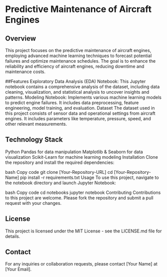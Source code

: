 # Predictive Maintenance of Aircraft Engines
## Overview
This project focuses on the predictive maintenance of aircraft engines, employing advanced machine learning techniques to forecast potential failures and optimize maintenance schedules. The goal is to enhance the reliability and efficiency of aircraft engines, reducing downtime and maintenance costs.

##Features
Exploratory Data Analysis (EDA) Notebook: This Jupyter notebook contains a comprehensive analysis of the dataset, including data cleaning, visualization, and statistical analysis to uncover insights and patterns.
Modeling Notebook: Implements various machine learning models to predict engine failures. It includes data preprocessing, feature engineering, model training, and evaluation.
Dataset
The dataset used in this project consists of sensor data and operational settings from aircraft engines. It includes parameters like temperature, pressure, speed, and other relevant measurements.

## Technology Stack
Python
Pandas for data manipulation
Matplotlib & Seaborn for data visualization
Scikit-Learn for machine learning modeling
Installation
Clone the repository and install the required dependencies:

bash
Copy code
git clone [Your-Repository-URL]
cd [Your-Repository-Name]
pip install -r requirements.txt
Usage
To use this project, navigate to the notebook directory and launch Jupyter Notebook:

bash
Copy code
cd notebooks
jupyter notebook
Contributing
Contributions to this project are welcome. Please fork the repository and submit a pull request with your changes.

## License
This project is licensed under the MIT License - see the LICENSE.md file for details.

## Contact
For any inquiries or collaboration requests, please contact [Your Name] at [Your Email].
